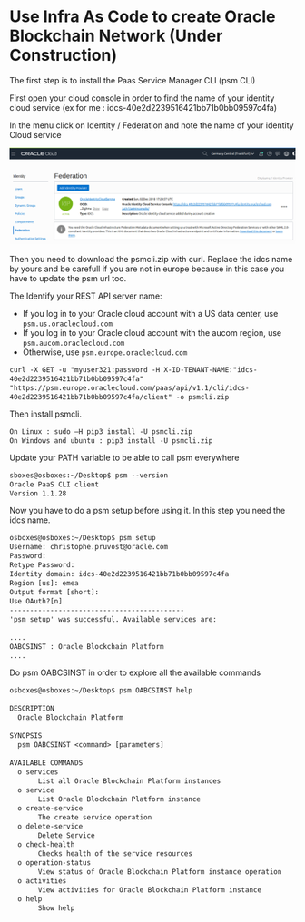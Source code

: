 # Use Infra As Code to create Oracle Blockchain Network (Under Construction)

The first step is to install the Paas Service Manager CLI (psm CLI)

First open your cloud console in order to find the name of your identity cloud service (ex for me : idcs-40e2d2239516421bb71b0bb09597c4fa)

In the menu click on Identity / Federation and note the name of your identity Cloud service

![identity cloud service](images/07-iac.png)

Then you need to download the psmcli.zip with curl. Replace the idcs name by yours and be carefull if you are not in europe because in this case you have to update the psm url too.

The Identify your REST API server name:

- If you log in to your Oracle cloud account with a US data center, use `psm.us.oraclecloud.com`
- If you log in to your Oracle cloud account with the aucom region, use `psm.aucom.oraclecloud.com`
- Otherwise, use `psm.europe.oraclecloud.com`

```
curl -X GET -u "myuser321:password -H X-ID-TENANT-NAME:"idcs-40e2d2239516421bb71b0bb09597c4fa" "https://psm.europe.oraclecloud.com/paas/api/v1.1/cli/idcs-40e2d2239516421bb71b0bb09597c4fa/client" -o psmcli.zip
```

Then install psmcli.

```
On Linux : sudo —H pip3 install -U psmcli.zip
On Windows and ubuntu : pip3 install -U psmcli.zip
```

Update your PATH variable to be able to call psm everywhere

```
sboxes@osboxes:~/Desktop$ psm --version
Oracle PaaS CLI client 
Version 1.1.28
```

Now you have to do a psm setup before using it. In this step you need the idcs name.

```
osboxes@osboxes:~/Desktop$ psm setup
Username: christophe.pruvost@oracle.com
Password: 
Retype Password: 
Identity domain: idcs-40e2d2239516421bb71b0bb09597c4fa
Region [us]: emea
Output format [short]: 
Use OAuth?[n]
-------------------------------------------
'psm setup' was successful. Available services are:

....
OABCSINST : Oracle Blockchain Platform
....
```

Do psm OABCSINST in order to explore all the available commands

```
osboxes@osboxes:~/Desktop$ psm OABCSINST help

DESCRIPTION
  Oracle Blockchain Platform

SYNOPSIS
  psm OABCSINST <command> [parameters]

AVAILABLE COMMANDS
  o services
       List all Oracle Blockchain Platform instances
  o service
       List Oracle Blockchain Platform instance
  o create-service
       The create service operation
  o delete-service
       Delete Service
  o check-health
       Checks health of the service resources
  o operation-status
       View status of Oracle Blockchain Platform instance operation
  o activities
       View activities for Oracle Blockchain Platform instance
  o help
       Show help
```
